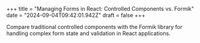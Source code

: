 +++
title = "Managing Forms in React: Controlled Components vs. Formik"
date = "2024-09-04T09:42:01.942Z"
draft = false
+++

Compare traditional controlled components with the Formik library for handling complex form state and validation in React applications.
        
